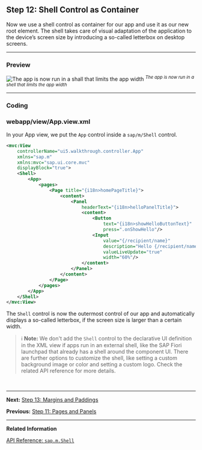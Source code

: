 ## Step 12: Shell Control as Container

Now we use a shell control as container for our app and use it as our new root element. The shell takes care of visual adaptation of the application to the device’s screen size by introducing a so-called letterbox on desktop screens.

***

### Preview
  
![](https://sdk.openui5.org/docs/topics/loio0becf3ee81f5486a864e3b39ba036402_LowRes.png "The app is now run in a shall that limits the app width")
<sup>*The app is now run in a shell that limits the app width*</sup>

***

### Coding

### webapp/view/App.view.xml

In your App view, we put the `App` control inside a `sap/m/Shell` control.

```xml
<mvc:View
	controllerName="ui5.walkthrough.controller.App"
	xmlns="sap.m"
	xmlns:mvc="sap.ui.core.mvc"
	displayBlock="true">
	<Shell>
		<App>
			<pages>
				<Page title="{i18n>homePageTitle}">
					<content>
						<Panel
							headerText="{i18n>helloPanelTitle}">
							<content>
								<Button
									text="{i18n>showHelloButtonText}"
									press=".onShowHello"/>
								<Input
									value="{/recipient/name}"
									description="Hello {/recipient/name}"
									valueLiveUpdate="true"
									width="60%"/>
							</content>
						</Panel>
					</content>
				</Page>
			</pages>
		</App>
	</Shell>
</mvc:View>
```

The `Shell` control is now the outermost control of our app and automatically displays a so-called letterbox, if the screen size is larger than a certain width.

> :information_source: **Note:**
> We don't add the `Shell` control to the declarative UI definition in the XML view if apps run in an external shell, like the SAP Fiori launchpad that already has a shell around the component UI.
There are further options to customize the shell, like setting a custom background image or color and setting a custom logo. Check the related API reference for more details.

&nbsp;
***

**Next:** [Step 13: Margins and Paddings](../13/README.md "Our app content is still glued to the corners of the letterbox. To fine-tune our layout, we can add margins and paddings to the controls that we added in the previous step.")

**Previous:** [Step 11: Pages and Panels](../11/README.md "After all the work on the app structure it’s time to improve the look of our app. We will use two controls from the sap.m library to add a bit more &quot;bling&quot; to our UI. You will also learn about control aggregations in this step.")

***

**Related Information**  

[API Reference: `sap.m.Shell`](https://sdk.openui5.org/#/api/sap.m.Shell)